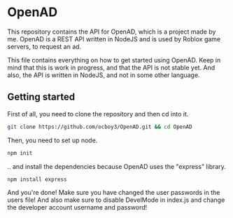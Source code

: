 # OpenAD

This repository contains the API for OpenAD, which is a project made by me. OpenAD is a REST API written in NodeJS and is used by Roblox game servers, to request an ad.

This file contains everything on how to get started using OpenAD.
Keep in mind that this is work in progress, and that the API is not stable yet.
And also, the API is written in NodeJS, and not in some other language.

## Getting started

First of all, you need to clone the repository and then cd into it.

```bash
git clone https://github.com/ocboy3/OpenAD.git && cd OpenAD
```

Then, you need to set up node.

```bash
npm init
```

.. and install the dependencies because OpenAD uses the "express" library.

```bash
npm install express
```

And you're done!
Make sure you have changed the user passwords in the users file! And also make sure to disable DevelMode in index.js and change the developer account username and password!
